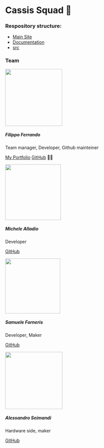 # Cassis Squad 🍷

### Respository structure:

* [Main Site](https://github.com/cassis-squad/Cassis_Squad)
* [Documentation](https://github.com/cassis-squad/doc)
* [src](https://github.com/cassis-squad/src)

### Team

<img src="https://avatars.githubusercontent.com/u/55100628?s=400&u=207d3db106c04fea7bcae256f3cf7162f192415e&v=4" title="" alt="" width="181"> 

##### Filippo Ferrando

Team manager, Developer, Github mainteiner

[My Portfolio](https://filippoferrando.github.io/portfolio/)
[GitHub](https://github.com/filippo-ferrando) :man_mechanic:

<img src="https://avatars.githubusercontent.com/u/61046970?v=4" title="" alt="" width="177">

##### Michele Alladio

Developer

[GitHub](https://github.com/MicheleAlladioAKAMich)

<img src="https://avatars.githubusercontent.com/u/72200995?v=4" title="" alt="" width="175">

##### Samuele Forneris

Developer, Maker

[GitHub](https://github.com/samu4ne)

<img src="https://avatars.githubusercontent.com/u/72200914?v=4" title="" alt="" width="182">

##### Alessandro Seimandi

Hardware side, maker

[GitHub](https://github.com/AleSeima)
